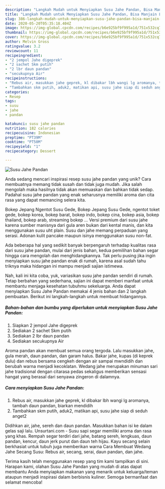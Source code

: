 ```yaml
---
description: "Langkah Mudah untuk Menyiapkan Susu Jahe Pandan, Bisa Manjain Lidah"
title: "Langkah Mudah untuk Menyiapkan Susu Jahe Pandan, Bisa Manjain Lidah"
slug: 386-langkah-mudah-untuk-menyiapkan-susu-jahe-pandan-bisa-manjain-lidah
date: 2020-05-20T05:35:18.404Z
image: https://img-global.cpcdn.com/recipes/b6e925bf9f995a1d/751x532cq70/susu-jahe-pandan-foto-resep-utama.jpg
thumbnail: https://img-global.cpcdn.com/recipes/b6e925bf9f995a1d/751x532cq70/susu-jahe-pandan-foto-resep-utama.jpg
cover: https://img-global.cpcdn.com/recipes/b6e925bf9f995a1d/751x532cq70/susu-jahe-pandan-foto-resep-utama.jpg
author: Melvin Gross
ratingvalue: 3.2
reviewcount: 11
recipeingredient:
- "2 jempol Jahe digeprek"
- "2 sachet Skm putih"
- "2 lbr daun pandan"
- "secukupnya Air"
recipeinstructions:
- "Rebus air, masukkan jahe geprek, kl dibakar lbh wangi lg aromanya, tambah daun pandan, biarkan mendidih"
- "Tambahkan skm putih, aduk2, matikan api, susu jahe siap di seduh anget2"
categories:
- Resep
tags:
- susu
- jahe
- pandan

katakunci: susu jahe pandan 
nutrition: 182 calories
recipecuisine: Indonesian
preptime: "PT39M"
cooktime: "PT50M"
recipeyield: "1"
recipecategory: Dessert

---
```



![Susu Jahe Pandan](https://img-global.cpcdn.com/recipes/b6e925bf9f995a1d/751x532cq70/susu-jahe-pandan-foto-resep-utama.jpg)

Anda sedang mencari inspirasi resep susu jahe pandan yang unik? Cara membuatnya memang tidak susah dan tidak juga mudah. Jika salah mengolah maka hasilnya tidak akan memuaskan dan bahkan tidak sedap. Padahal susu jahe pandan yang enak seharusnya memiliki aroma dan cita rasa yang dapat memancing selera kita.

Bokep Jepang Ngentot Susu Gede, Bokep Jepang Susu Gede, ngentot toket gede, bokep korea, bokep barat, bokep indo, bokep cina, bokep asia, bokep thailand, bokep arab, streaming bokep … Versi premium dari susu jahe karena sumber manisnya dari gula aren bukan dari kental manis, dan kita menggunakan susu uht plain. Susu dan jahe memang perpaduan yang serasi. Adonan kulit pancake maupun isinya menggunakan susu non-fat.

Ada beberapa hal yang sedikit banyak berpengaruh terhadap kualitas rasa dari susu jahe pandan, mulai dari jenis bahan, kedua pemilihan bahan segar hingga cara mengolah dan menghidangkannya. Tak perlu pusing jika ingin menyiapkan susu jahe pandan enak di rumah, karena asal sudah tahu triknya maka hidangan ini mampu menjadi sajian istimewa.


Nah, kali ini kita coba, yuk, variasikan susu jahe pandan sendiri di rumah. Tetap berbahan yang sederhana, sajian ini dapat memberi manfaat untuk membantu menjaga kesehatan tubuhmu sekeluarga. Anda dapat menyiapkan Susu Jahe Pandan memakai 4 jenis bahan dan 2 langkah pembuatan. Berikut ini langkah-langkah untuk membuat hidangannya.

<!--inarticleads1-->

##### Bahan-bahan dan bumbu yang diperlukan untuk menyiapkan Susu Jahe Pandan:

1. Siapkan 2 jempol Jahe digeprek
1. Sediakan 2 sachet Skm putih
1. Sediakan 2 lbr daun pandan
1. Sediakan secukupnya Air


Aroma pandan akan membuat semua orang tergoda. Lalu masukkan jahe, gula merah, daun pandan, dan garam halus. Bakar jahe, kupas (di keprek dulu) dan rebus bersama cengkeh dengan air sampai mwndidih dan berubah warna menjadi kecoklatan. Wedang jahe merupakan minuman sari jahe tradisional dengan citarasa pedas sekaligus memberikan sensasi hangat yang berasal dari senyawa zingeron di dalamnya. 

<!--inarticleads2-->

##### Cara menyiapkan Susu Jahe Pandan:

1. Rebus air, masukkan jahe geprek, kl dibakar lbh wangi lg aromanya, tambah daun pandan, biarkan mendidih
1. Tambahkan skm putih, aduk2, matikan api, susu jahe siap di seduh anget2


Didihkan air, jahe, sereh dan daun pandan. Masukkan bahan isi ke dalam gelas saji lalu. Unsurtani.com - Susu sapi segar memiliki aroma dan rasa yang khas. Rempah segar terdiri dari jahe, batang sereh, lengkuas, daun pandan, kencur, daun jerk purut dan daun teh hijau. Kayu secang selain berkhasiat untuk tubuh juga memberikan warna Cara Membuat Wedang Jahe Secang Susu: Rebus air, secang, serai, daun pandan, dan jahe. 

Terima kasih telah menggunakan resep yang tim kami tampilkan di sini. Harapan kami, olahan Susu Jahe Pandan yang mudah di atas dapat membantu Anda menyiapkan makanan yang menarik untuk keluarga/teman ataupun menjadi inspirasi dalam berbisnis kuliner. Semoga bermanfaat dan selamat mencoba!
